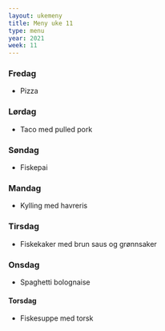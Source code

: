 ```yaml
---
layout: ukemeny
title: Meny uke 11
type: menu
year: 2021
week: 11
---
```


### Fredag

- Pizza

### Lørdag

- Taco med pulled pork

### Søndag

- Fiskepai

### Mandag

- Kylling med havreris

### Tirsdag

- Fiskekaker med brun saus og grønnsaker

### Onsdag

- Spaghetti bolognaise

#### Torsdag

- Fiskesuppe med torsk
